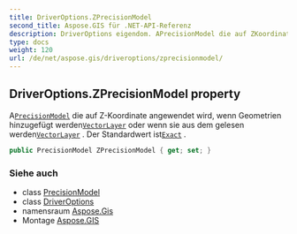 ```yaml
---
title: DriverOptions.ZPrecisionModel
second_title: Aspose.GIS für .NET-API-Referenz
description: DriverOptions eigendom. APrecisionModel die auf ZKoordinate angewendet wird wenn Geometrien hinzugefügt werdenVectorLayer oder wenn sie aus dem gelesen werdenVectorLayer . Der Standardwert istExact .
type: docs
weight: 120
url: /de/net/aspose.gis/driveroptions/zprecisionmodel/
---
```

## DriverOptions.ZPrecisionModel property

A[`PrecisionModel`](../../precisionmodel/) die auf Z-Koordinate angewendet wird, wenn Geometrien hinzugefügt werden[`VectorLayer`](../../vectorlayer/) oder wenn sie aus dem gelesen werden[`VectorLayer`](../../vectorlayer/) . Der Standardwert ist[`Exact`](../../precisionmodel/exact/) .

```csharp
public PrecisionModel ZPrecisionModel { get; set; }
```

### Siehe auch

* class [PrecisionModel](../../precisionmodel/)
* class [DriverOptions](../)
* namensraum [Aspose.Gis](../../driveroptions/)
* Montage [Aspose.GIS](../../../)


